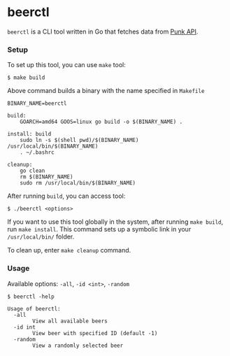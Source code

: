 # beerctl

`beerctl` is a CLI tool written in Go that fetches data from [Punk API](https://punkapi.com/documentation/v2).

### Setup

To set up this tool, you can use `make` tool:

```
$ make build
```

Above command builds a binary with the name specified in `Makefile`
```
BINARY_NAME=beerctl

build:
	GOARCH=amd64 GOOS=linux go build -o $(BINARY_NAME) .

install: build
	sudo ln -s $(shell pwd)/$(BINARY_NAME) /usr/local/bin/$(BINARY_NAME)
	. ~/.bashrc

cleanup:
	go clean
	rm $(BINARY_NAME)
	sudo rm /usr/local/bin/$(BINARY_NAME)
```

After running `build`, you can access tool:

```
$ ./beerctl <options>
```

If you want to use this tool globally in the system, after running `make build`, run `make install`. This command sets up a symbolic link in your `/usr/local/bin/` folder.

To clean up, enter `make cleanup` command.

### Usage

Available options: `-all`, `-id <int>`, `-random`

```
$ beerctl -help

Usage of beerctl:
  -all
    	View all available beers
  -id int
    	View beer with specified ID (default -1)
  -random
    	View a randomly selected beer
```
